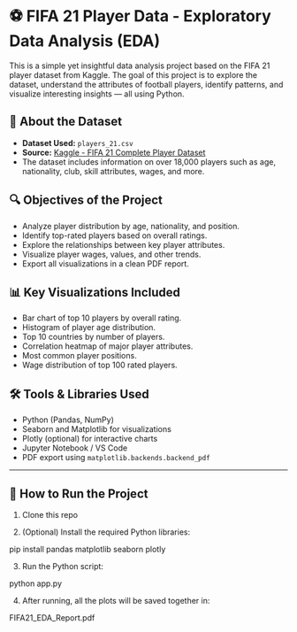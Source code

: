 # ⚽ FIFA 21 Player Data - Exploratory Data Analysis (EDA)

This is a simple yet insightful data analysis project based on the FIFA 21 player dataset from Kaggle. The goal of this project is to explore the dataset, understand the attributes of football players, identify patterns, and visualize interesting insights — all using Python.


## 📌 About the Dataset

- **Dataset Used:** `players_21.csv`
- **Source:** [Kaggle - FIFA 21 Complete Player Dataset](https://www.kaggle.com/stefanoleone992/fifa-21-complete-player-dataset)
- The dataset includes information on over 18,000 players such as age, nationality, club, skill attributes, wages, and more.


## 🔍 Objectives of the Project

- Analyze player distribution by age, nationality, and position.
- Identify top-rated players based on overall ratings.
- Explore the relationships between key player attributes.
- Visualize player wages, values, and other trends.
- Export all visualizations in a clean PDF report.


## 📊 Key Visualizations Included

- Bar chart of top 10 players by overall rating.
- Histogram of player age distribution.
- Top 10 countries by number of players.
- Correlation heatmap of major player attributes.
- Most common player positions.
- Wage distribution of top 100 rated players.


## 🛠 Tools & Libraries Used

- Python (Pandas, NumPy)
- Seaborn and Matplotlib for visualizations
- Plotly (optional) for interactive charts
- Jupyter Notebook / VS Code
- PDF export using `matplotlib.backends.backend_pdf`

----------------------------------------------------------------------------------------

## 🚀 How to Run the Project

1. Clone this repo


2. (Optional) Install the required Python libraries:

pip install pandas matplotlib seaborn plotly


3. Run the Python script:

python app.py


4. After running, all the plots will be saved together in:

FIFA21\_EDA\_Report.pdf
